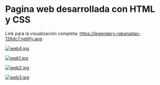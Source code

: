 # Pagina web desarrollada con HTML y CSS

Link para la visualización completa: https://legendary-rabanadas-126dc7.netlify.app


[![web4.jpg](https://i.postimg.cc/DZYCJRdS/web4.jpg)](https://postimg.cc/jwP6Bg1T)

[![web1.jpg](https://i.postimg.cc/0y01M26r/web1.jpg)](https://postimg.cc/Js02S85W)

[![web2.jpg](https://i.postimg.cc/XJXRzfsy/web2.jpg)](https://postimg.cc/yg4pJZ4V)

[![web3.jpg](https://i.postimg.cc/RhkXGfY9/web3.jpg)](https://postimg.cc/dZ92V7vS)
